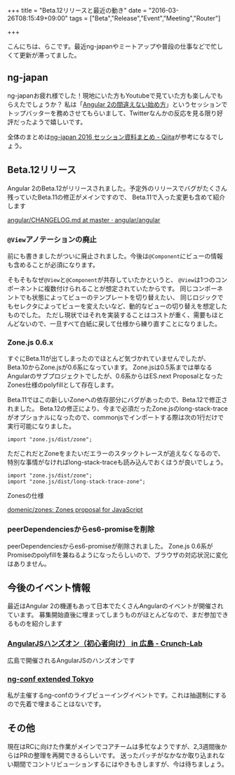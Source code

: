 +++
title = "Beta.12リリースと最近の動き"
date = "2016-03-26T08:15:49+09:00"
tags = ["Beta","Release","Event","Meeting","Router"]

+++

こんにちは、らこです。最近ng-japanやミートアップや普段の仕事などで忙しくて更新が滞ってました。

<!--more-->

## ng-japan
ng-japanお疲れ様でした！現地にいた方もYoutubeで見ていた方も楽しんでもらえたでしょうか？
私は「[Angular 2の間違えない始め方](http://laco0416.github.io/slides/a-way-for-happy-angular-days/#/)」というセッションでトップバッターを務めさせてもらいまして、Twitterなんかの反応を見る限り好評だったようで嬉しいです。

全体のまとめは[ng-japan 2016 セッション資料まとめ - Qiita](http://qiita.com/nyamogera/items/b83833d1e15a55d0bb66)が参考になるでしょう。

## Beta.12リリース
Angular 2のBeta.12がリリースされました。予定外のリリースでバグがたくさん残っていたBeta.11の修正がメインですので、
Beta.11で入った変更も含めて紹介します

[angular/CHANGELOG.md at master · angular/angular](https://github.com/angular/angular/blob/master/CHANGELOG.md)

### `@View`アノテーションの廃止
前にも書きましたがついに廃止されました。今後は`@Component`にビューの情報も含めることが必須になります。

そもそもなぜ`@View`と`@Component`が共存していたかというと、
`@View`は1つのコンポーネントに複数付けられることが想定されていたからです。
同じコンポーネントでも状態によってビューのテンプレートを切り替えたい、
同じロジックでもセレクタによってビューを変えたいなど、動的なビューの切り替えを想定したものでした。
ただし現状ではそれを実装することはコストが重く、需要もほとんどないので、一旦すべて白紙に戻して仕様から練り直すことになりました。

### Zone.js 0.6.x
すぐにBeta.11が出てしまったのでほとんど気づかれていませんでしたが、Beta.10からZone.jsが0.6系になっています。
Zone.jsは0.5系までは単なるAngularのサブプロジェクトでしたが、0.6系からはES.next ProposalとなったZones仕様のpolyfillとして存在します。

Beta.11ではこの新しいZoneへの依存部分にバグがあったので、Beta.12で修正されました。
Beta.12の修正により、今まで必須だったZone.jsのlong-stack-traceがオプショナルになったので、commonjsでインポートする際は次の1行だけで実行可能になりました。

```
import "zone.js/dist/zone";
```

ただこれだとZoneをまたいだエラーのスタックトレースが追えなくなるので、特別な事情がなければlong-stack-traceも読み込んでおくほうが良いでしょう。

```
import "zone.js/dist/zone";
import "zone.js/dist/long-stack-trace-zone";
```

Zonesの仕様

[domenic/zones: Zones proposal for JavaScript](https://github.com/domenic/zones)

### peerDependenciesからes6-promiseを削除
peerDependenciesからes6-promiseが削除されました。
Zone.js 0.6系がPromiseのpolyfillを兼ねるようになったらしいので、ブラウザの対応状況に変化はありません。


## 今後のイベント情報
最近はAngular 2の機運もあって日本でたくさんAngularのイベントが開催されています。
募集開始直後に埋まってしまうものがほとんどなので、まだ参加できるものを紹介します

### [AngularJSハンズオン（初心者向け） in 広島 - Crunch-Lab](https://22525f535689619dc83bdcae89.doorkeeper.jp/events/41718)
広島で開催されるAngularJSのハンズオンです

### [ng-conf extended Tokyo](http://connpass.com/event/29136/)
私が主催するng-confのライブビューイングイベントです。これは抽選制にするので先着で埋まることはないです。

## その他
現在はRCに向けた作業がメインでコアチームは多忙なようですが、2,3週間後からはPRの整理を再開できるらしいです。
送ったパッチがなかなか取り込まれない期間でコントリビューションするにはやきもきしますが、今は待ちましょう。

